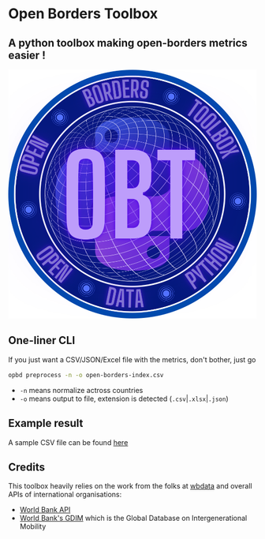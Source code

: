 # Open Borders Toolbox

## A python toolbox making open-borders metrics easier !

![](OBT-BIG.svg)

## One-liner CLI

If you just want a CSV/JSON/Excel file with the metrics, don't bother, just go

```bash
opbd preprocess -n -o open-borders-index.csv
```

* `-n` means normalize actross countries
* `-o` means output to file, extension is detected (`.csv`|`.xlsx`|`.json`)


## Example result

A sample CSV file can be found [here](https://github.com/arnos-stuff/open-borders-index/open-borders-index.csv)

## Credits

This toolbox heavily relies on the work from the folks at [wbdata](https://github.com/OliverSherouse/wbdata) and overall APIs of
international organisations:

- [World Bank API](https://data.worldbank.org/)
- [World Bank's GDIM][1] which is the Global Database on Intergenerational Mobility


[1]:https://datacatalog.worldbank.org/search/dataset/0050771/Global-Database-on-Intergenerational-Mobility
